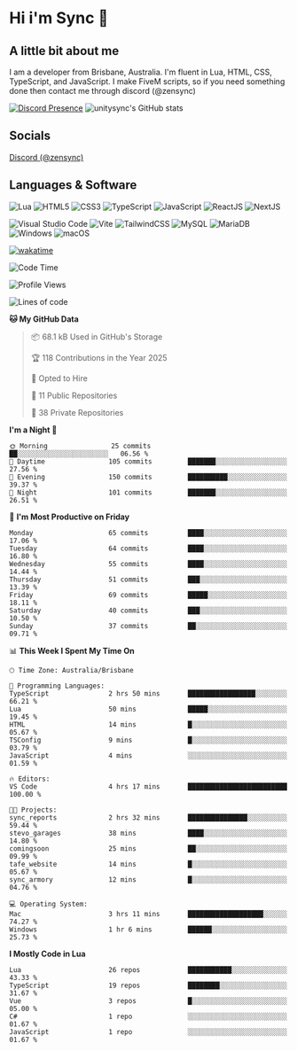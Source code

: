 # Hi i'm Sync 👋

## A little bit about me
I am a developer from Brisbane, Australia. I'm fluent in Lua, HTML, CSS, TypeScript, and JavaScript. I make FiveM scripts, so if you need something done then contact me through discord (@zensync)

[![Discord Presence](https://lanyard.cnrad.dev/api/265742868587479050)](https://discord.com/users/265742868587479050)
![unitysync's GitHub stats](https://github-readme-stats.vercel.app/api?username=unitysync&show_icons=true&theme=ambient_gradient)

## Socials
<p><a href="https://discord.com/users/265742868587479050">Discord (@zensync)</a></p>

## Languages & Software
![Lua](https://img.shields.io/badge/lua-%232C2D72.svg?style=for-the-badge&logo=lua&logoColor=white) ![HTML5](https://img.shields.io/badge/html5-%23E34F26.svg?style=for-the-badge&logo=html5&logoColor=white) ![CSS3](https://img.shields.io/badge/css3-%231572B6.svg?style=for-the-badge&logo=css3&logoColor=white) ![TypeScript](https://img.shields.io/badge/TypeScript-3178C6?logo=typescript&logoColor=fff&style=for-the-badge) ![JavaScript](https://img.shields.io/badge/javascript-%23323330.svg?style=for-the-badge&logo=javascript&logoColor=%23F7DF1E) ![ReactJS](https://shields.io/badge/react-black?logo=react&style=for-the-badge) ![NextJS](https://img.shields.io/badge/next.js-000000?style=for-the-badge&logo=nextdotjs&logoColor=white)

![Visual Studio Code](https://custom-icon-badges.demolab.com/badge/Visual%20Studio%20Code-0078d7.svg?logo=vsc&logoColor=white&style=for-the-badge) ![Vite](https://img.shields.io/badge/Vite-646CFF?style=for-the-badge&logo=Vite&logoColor=white) ![TailwindCSS](https://img.shields.io/badge/tailwindcss-%2338B2AC.svg?style=for-the-badge&logo=tailwind-css&logoColor=white) ![MySQL](https://img.shields.io/badge/MySQL-4479A1?style=for-the-badge&logo=mysql&logoColor=white) ![MariaDB](https://img.shields.io/badge/MariaDB-003545?style=for-the-badge&logo=mariadb&logoColor=white) ![Windows](https://custom-icon-badges.demolab.com/badge/Windows-0078D6?logo=windows11&logoColor=white&style=for-the-badge) ![macOS](https://img.shields.io/badge/macOS-000000?logo=apple&logoColor=F0F0F0&style=for-the-badge)

[![wakatime](https://wakatime.com/badge/user/018c590e-972a-4f9d-bbc0-f77a1b8e8227.svg?style=for-the-badge)](https://wakatime.com/@unitysync)

<!--START_SECTION:waka-->
![Code Time](http://img.shields.io/badge/Code%20Time-371%20hrs%2023%20mins-blue)

![Profile Views](http://img.shields.io/badge/Profile%20Views-14-blue)

![Lines of code](https://img.shields.io/badge/From%20Hello%20World%20I%27ve%20Written-382.3%20thousand%20lines%20of%20code-blue)

**🐱 My GitHub Data** 

> 📦 68.1 kB Used in GitHub's Storage 
 > 
> 🏆 118 Contributions in the Year 2025
 > 
> 💼 Opted to Hire
 > 
> 📜 11 Public Repositories 
 > 
> 🔑 38 Private Repositories 
 > 
**I'm a Night 🦉** 

```text
🌞 Morning                25 commits          ██░░░░░░░░░░░░░░░░░░░░░░░   06.56 % 
🌆 Daytime                105 commits         ███████░░░░░░░░░░░░░░░░░░   27.56 % 
🌃 Evening                150 commits         ██████████░░░░░░░░░░░░░░░   39.37 % 
🌙 Night                  101 commits         ███████░░░░░░░░░░░░░░░░░░   26.51 % 
```
📅 **I'm Most Productive on Friday** 

```text
Monday                   65 commits          ████░░░░░░░░░░░░░░░░░░░░░   17.06 % 
Tuesday                  64 commits          ████░░░░░░░░░░░░░░░░░░░░░   16.80 % 
Wednesday                55 commits          ████░░░░░░░░░░░░░░░░░░░░░   14.44 % 
Thursday                 51 commits          ███░░░░░░░░░░░░░░░░░░░░░░   13.39 % 
Friday                   69 commits          █████░░░░░░░░░░░░░░░░░░░░   18.11 % 
Saturday                 40 commits          ███░░░░░░░░░░░░░░░░░░░░░░   10.50 % 
Sunday                   37 commits          ██░░░░░░░░░░░░░░░░░░░░░░░   09.71 % 
```


📊 **This Week I Spent My Time On** 

```text
🕑︎ Time Zone: Australia/Brisbane

💬 Programming Languages: 
TypeScript               2 hrs 50 mins       █████████████████░░░░░░░░   66.21 % 
Lua                      50 mins             █████░░░░░░░░░░░░░░░░░░░░   19.45 % 
HTML                     14 mins             █░░░░░░░░░░░░░░░░░░░░░░░░   05.67 % 
TSConfig                 9 mins              █░░░░░░░░░░░░░░░░░░░░░░░░   03.79 % 
JavaScript               4 mins              ░░░░░░░░░░░░░░░░░░░░░░░░░   01.59 % 

🔥 Editors: 
VS Code                  4 hrs 17 mins       █████████████████████████   100.00 % 

🐱‍💻 Projects: 
sync_reports             2 hrs 32 mins       ███████████████░░░░░░░░░░   59.44 % 
stevo_garages            38 mins             ████░░░░░░░░░░░░░░░░░░░░░   14.80 % 
comingsoon               25 mins             ██░░░░░░░░░░░░░░░░░░░░░░░   09.99 % 
tafe_website             14 mins             █░░░░░░░░░░░░░░░░░░░░░░░░   05.67 % 
sync_armory              12 mins             █░░░░░░░░░░░░░░░░░░░░░░░░   04.76 % 

💻 Operating System: 
Mac                      3 hrs 11 mins       ███████████████████░░░░░░   74.27 % 
Windows                  1 hr 6 mins         ██████░░░░░░░░░░░░░░░░░░░   25.73 % 
```

**I Mostly Code in Lua** 

```text
Lua                      26 repos            ███████████░░░░░░░░░░░░░░   43.33 % 
TypeScript               19 repos            ████████░░░░░░░░░░░░░░░░░   31.67 % 
Vue                      3 repos             █░░░░░░░░░░░░░░░░░░░░░░░░   05.00 % 
C#                       1 repo              ░░░░░░░░░░░░░░░░░░░░░░░░░   01.67 % 
JavaScript               1 repo              ░░░░░░░░░░░░░░░░░░░░░░░░░   01.67 % 
```




<!--END_SECTION:waka-->
